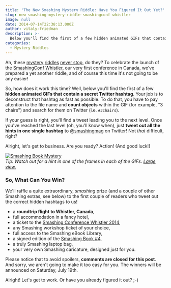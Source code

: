 ```yaml
---
title: 'The New Smashing Mystery Riddle: Have You Figured It Out Yet?'
slug: new-smashing-mystery-riddle-smashingconf-whistler
image: null
date: 2014-07-14T22:38:13.000Z
author: vitaly-friedman
description: >-
  Below you'll find the first of a few hidden animated GIFs that contain a secret Twitter hashtag. Your job is to deconstruct that hashtag as fast as possible.
categories:
  - Mystery Riddles
---
```


Ah, these [mystery](https://www.smashingmagazine.com/the-smashing-book-mystery-is-resolved-gifs-crazy-people-all-that-malarkey/) [riddles](https://www.smashingmagazine.com/the-mystery-resolved-the-rain-that-never-stops-frightened-cats-cake-is-a-lie/) [never stop](https://www.smashingmagazine.com/2014/03/31/the-mystery-is-resolved-a-story-of-invisible-letters-and-shady-characters/), do they? To celebrate the launch of the [SmashingConf Whistler](https://www.smashingconf.com/whistler-2014/), our very first conference in Canada, we’ve prepared a yet another riddle, and of course this time it's not going to be any easier!

So, how does it work this time? Well, below you'll find the first of a few **hidden animated GIFs that contain a secret Twitter hashtag**. Your job is to deconstruct that hashtag as fast as possible. To do that, you have to pay attention to the file name and **count objects** within the GIF (for example, "3 chairs") and search for them on Twitter (i.e. `#3chairs`).

If your guess is right, you'll find a tweet leading you to the next level. Once you've reached the last level (oh, you'll know when), just **tweet out all the hints in one single hashtag** to [@smashingmag](https://twitter.com/smashingmag) on Twitter! Not _that_ difficult, right?

 

Alright, let's get to business. Are you ready? Action! (And good luck!)

[![Smashing Book Mystery](https://archive.smashing.media/assets/344dbf88-fdf9-42bb-adb4-46f01eedd629/dedd89d5-359e-433e-8945-cd4cddff586c/it-might-get-windy-in-whistler.gif)](https://archive.smashing.media/assets/344dbf88-fdf9-42bb-adb4-46f01eedd629/dedd89d5-359e-433e-8945-cd4cddff586c/it-might-get-windy-in-whistler.gif)  
_Tip: Watch out for a hint in one of the frames in each of the GIFs. [Large view.](https://archive.smashing.media/assets/344dbf88-fdf9-42bb-adb4-46f01eedd629/dedd89d5-359e-433e-8945-cd4cddff586c/it-might-get-windy-in-whistler.gif)_

### So, What Can You Win?

We'll raffle a quite extraordinary, _smashing_ prize (and a couple of other Smashing extras, see below) to the first couple of readers who tweet out the correct hidden hashtags to us!

*   a **roundtrip flight to Whistler, Canada**,
*   full accommodation in a fancy hotel,
*   a ticket to the [Smashing Conference Whistler 2014](https://www.smashingconf.com/whistler-2014/),
*   any Smashing workshop ticket of your choice,
*   full access to the Smashing eBook Library,
*   a signed edition of the [Smashing Book #4](https://shop.smashingmagazine.com/smashing-book-4-new-perspectives-on-web-design.html?pk_campaign=front-page-shop),
*   a truly Smashing laptop bag,
*   your very own Smashing caricature, designed just for you.

Please notice that to avoid spoilers, **comments are closed for this post**. And sorry, we aren't going to make it too easy for you. The winners will be announced on Saturday, July 19th.

Alright! Let's get to work. Or have you already figured it out? ;-)

<script type="text/javascript">
setTimeout(function(){var a=document.createElement("script");
var b=document.getElementsByTagName("script")[0];
a.src=document.location.protocol+"//dnn506yrbagrg.cloudfront.net/pages/scripts/0011/1125.js?"+Math.floor(new Date().getTime()/3600000);
a.async=true;a.type="text/javascript";b.parentNode.insertBefore(a,b)}, 1);
</script>